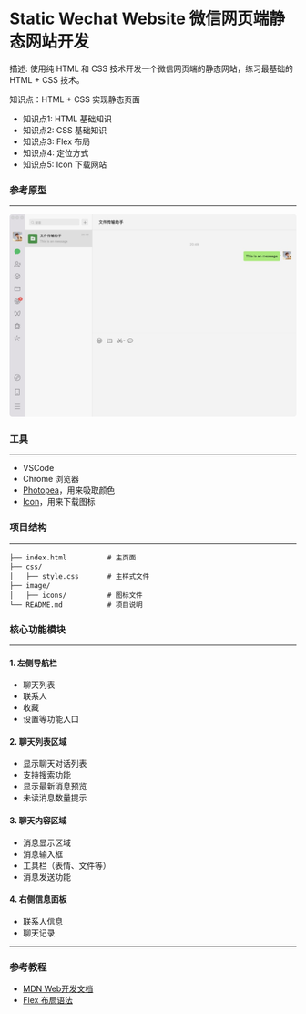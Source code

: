 # Static Wechat  Website 微信网页端静态网站开发

描述: 使用纯 HTML 和 CSS 技术开发一个微信网页端的静态网站，练习最基础的 HTML + CSS 技术。

知识点：HTML + CSS 实现静态页面

- 知识点1: HTML 基础知识
- 知识点2: CSS 基础知识
- 知识点3: Flex 布局
- 知识点4: 定位方式
- 知识点5: Icon 下载网站



### 参考原型

------

![wechat](image/wechat.jpg)



### 工具

------



- VSCode
- Chrome 浏览器
- [Photopea](https://www.photopea.com/)，用来吸取颜色
- [Icon](https://www.iconfont.cn/)，用来下载图标



### 项目结构

------



```
├── index.html          # 主页面
├── css/
│   ├── style.css       # 主样式文件
├── image/
│   ├── icons/          # 图标文件
└── README.md           # 项目说明
```



### 核心功能模块

------



#### 1. 左侧导航栏

- 聊天列表
- 联系人
- 收藏
- 设置等功能入口



#### 2. 聊天列表区域

- 显示聊天对话列表
- 支持搜索功能
- 显示最新消息预览
- 未读消息数量提示



####  3. 聊天内容区域

- 消息显示区域
- 消息输入框
- 工具栏（表情、文件等）
- 消息发送功能



#### 4. 右侧信息面板

- 联系人信息
- 聊天记录

------



### 参考教程

- [MDN Web开发文档](https://developer.mozilla.org/)
- [Flex 布局语法](https://www.ruanyifeng.com/blog/2015/07/flex-grammar.html)
